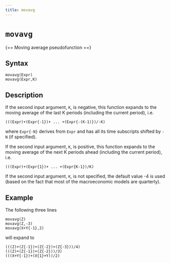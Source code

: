 ```yaml
---
title: movavg
---
```


# `movavg`

{== Moving average pseudofunction ==}

## Syntax

    movavg(Expr)
    movavg(Expr,K)

## Description

If the second input argument, `K`, is negative, this function expands to
the moving average of the last K periods (including the current period),
i.e.

    (((Expr)+(Expr{-1})+ ... +(Expr{-(K-1)})/-K)

where `Expr{-N}` derives from `Expr` and has all its time subscripts
shifted by `-N` (if specified).

If the second input argument, `K`, is positive, this function expands to
the moving average of the next K periods ahead (including the current
period), i.e.

    (((Expr)+(Expr{1})+ ... +(Expr{K-1})/K)

If the second input argument, `K`, is not specified, the default value -4
is used (based on the fact that most of the macroeconomic models are
quarterly).

## Example

The following three lines

    movavg(Z)
    movavg(Z,-3)
    movavg(X+Y{-1},2)

will expand to

    (((Z)+(Z{-1})+(Z{-2})+(Z{-3}))/4)
    (((Z)+(Z{-1})+(Z{-2}))/3)
    (((X+Y{-1})+(X{1}+Y))/2)




